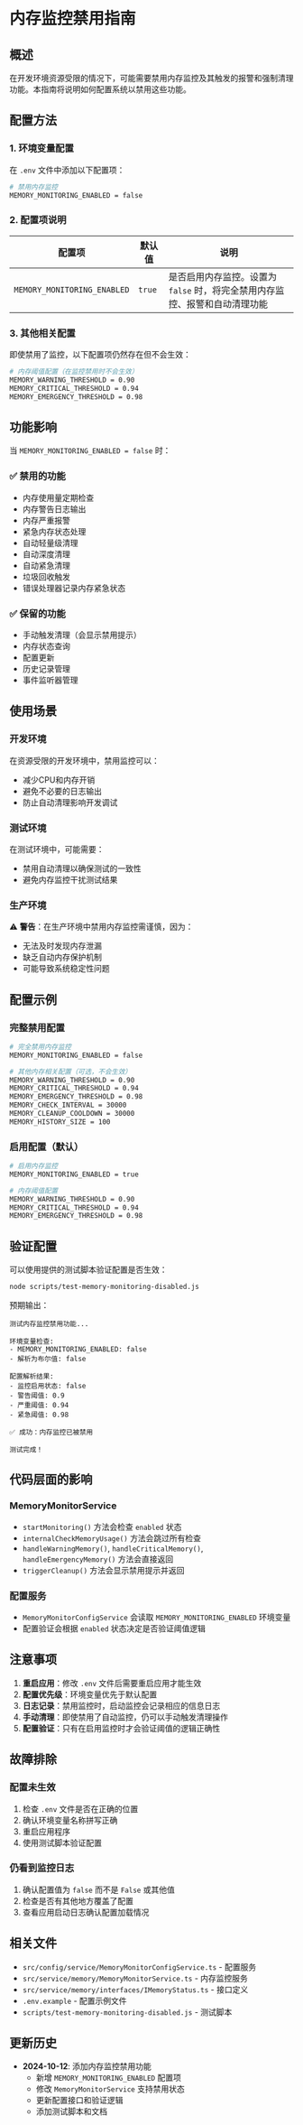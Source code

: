 
# 内存监控禁用指南

## 概述

在开发环境资源受限的情况下，可能需要禁用内存监控及其触发的报警和强制清理功能。本指南将说明如何配置系统以禁用这些功能。

## 配置方法

### 1. 环境变量配置

在 `.env` 文件中添加以下配置项：

```bash
# 禁用内存监控
MEMORY_MONITORING_ENABLED = false
```

### 2. 配置项说明

| 配置项 | 默认值 | 说明 |
|--------|--------|------|
| `MEMORY_MONITORING_ENABLED` | `true` | 是否启用内存监控。设置为 `false` 时，将完全禁用内存监控、报警和自动清理功能 |

### 3. 其他相关配置

即使禁用了监控，以下配置项仍然存在但不会生效：

```bash
# 内存阈值配置（在监控禁用时不会生效）
MEMORY_WARNING_THRESHOLD = 0.90
MEMORY_CRITICAL_THRESHOLD = 0.94
MEMORY_EMERGENCY_THRESHOLD = 0.98
```

## 功能影响

当 `MEMORY_MONITORING_ENABLED = false` 时：

### ✅ 禁用的功能
- 内存使用量定期检查
- 内存警告日志输出
- 内存严重报警
- 紧急内存状态处理
- 自动轻量级清理
- 自动深度清理
- 自动紧急清理
- 垃圾回收触发
- 错误处理器记录内存紧急状态

### ✅ 保留的功能
- 手动触发清理（会显示禁用提示）
- 内存状态查询
- 配置更新
- 历史记录管理
- 事件监听器管理

## 使用场景

### 开发环境
在资源受限的开发环境中，禁用监控可以：
- 减少CPU和内存开销
- 避免不必要的日志输出
- 防止自动清理影响开发调试

### 测试环境
在测试环境中，可能需要：
- 禁用自动清理以确保测试的一致性
- 避免内存监控干扰测试结果

### 生产环境
⚠️ **警告**：在生产环境中禁用内存监控需谨慎，因为：
- 无法及时发现内存泄漏
- 缺乏自动内存保护机制
- 可能导致系统稳定性问题

## 配置示例

### 完整禁用配置
```bash
# 完全禁用内存监控
MEMORY_MONITORING_ENABLED = false

# 其他内存相关配置（可选，不会生效）
MEMORY_WARNING_THRESHOLD = 0.90
MEMORY_CRITICAL_THRESHOLD = 0.94
MEMORY_EMERGENCY_THRESHOLD = 0.98
MEMORY_CHECK_INTERVAL = 30000
MEMORY_CLEANUP_COOLDOWN = 30000
MEMORY_HISTORY_SIZE = 100
```

### 启用配置（默认）
```bash
# 启用内存监控
MEMORY_MONITORING_ENABLED = true

# 内存阈值配置
MEMORY_WARNING_THRESHOLD = 0.90
MEMORY_CRITICAL_THRESHOLD = 0.94
MEMORY_EMERGENCY_THRESHOLD = 0.98
```

## 验证配置

可以使用提供的测试脚本验证配置是否生效：

```bash
node scripts/test-memory-monitoring-disabled.js
```

预期输出：
```
测试内存监控禁用功能...

环境变量检查:
- MEMORY_MONITORING_ENABLED: false
- 解析为布尔值: false

配置解析结果:
- 监控启用状态: false
- 警告阈值: 0.9
- 严重阈值: 0.94
- 紧急阈值: 0.98

✅ 成功：内存监控已被禁用

测试完成！
```

## 代码层面的影响

### MemoryMonitorService
- `startMonitoring()` 方法会检查 `enabled` 状态
- `internalCheckMemoryUsage()` 方法会跳过所有检查
- `handleWarningMemory()`, `handleCriticalMemory()`, `handleEmergencyMemory()` 方法会直接返回
- `triggerCleanup()` 方法会显示禁用提示并返回

### 配置服务
- `MemoryMonitorConfigService` 会读取 `MEMORY_MONITORING_ENABLED` 环境变量
- 配置验证会根据 `enabled` 状态决定是否验证阈值逻辑

## 注意事项

1. **重启应用**：修改 `.env` 文件后需要重启应用才能生效
2. **配置优先级**：环境变量优先于默认配置
3. **日志记录**：禁用监控时，启动监控会记录相应的信息日志
4. **手动清理**：即使禁用了自动监控，仍可以手动触发清理操作
5. **配置验证**：只有在启用监控时才会验证阈值的逻辑正确性

## 故障排除

### 配置未生效
1. 检查 `.env` 文件是否在正确的位置
2. 确认环境变量名称拼写正确
3. 重启应用程序
4. 使用测试脚本验证配置

### 仍看到监控日志
1. 确认配置值为 `false` 而不是 `False` 或其他值
2. 检查是否有其他地方覆盖了配置
3. 查看应用启动日志确认配置加载情况

## 相关文件

- `src/config/service/MemoryMonitorConfigService.ts` - 配置服务
- `src/service/memory/MemoryMonitorService.ts` - 内存监控服务
- `src/service/memory/interfaces/IMemoryStatus.ts` - 接口定义
- `.env.example` - 配置示例文件
- `scripts/test-memory-monitoring-disabled.js` - 测试脚本

## 更新历史

- **2024-10-12**: 添加内存监控禁用功能
  - 新增 `MEMORY_MONITORING_ENABLED` 配置项
  - 修改 `MemoryMonitorService` 支持禁用状态
  - 更新配置接口和验证逻辑
  - 添加测试脚本和文档